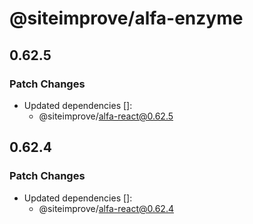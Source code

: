 # @siteimprove/alfa-enzyme

## 0.62.5

### Patch Changes

- Updated dependencies []:
  - @siteimprove/alfa-react@0.62.5

## 0.62.4

### Patch Changes

- Updated dependencies []:
  - @siteimprove/alfa-react@0.62.4
